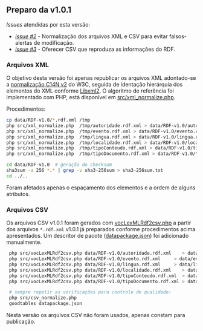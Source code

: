 ## Preparo da v1.0.1

*Issues* atendidas por esta versão:
* [*issue #2*](https://github.com/lexml/lexml-vocabulary/issues/2) - Normalização dos arquivos XML e CSV para evitar falsos-alertas de modificação.
* [*issue #3*](https://github.com/lexml/lexml-vocabulary/issues/3) - Oferecer CSV que reproduza as informações do RDF.

### Arquivos XML

O objetivo desta versão foi apenas republicar os arquivos XML  adontado-se a [normalização C14N v2](https://www.w3.org/TR/xml-c14n2/) do W3C, seguida de identação hierárquia dos elementos do XML conforme [Libxml2](https://en.wikipedia.org/wiki/Libxml2). O algoritmo de referência foi implementado com PHP, está disponível em [src/xml_normalize.php](../src/xml_normalize.php).

Procedimentos:

```sh
cp data/RDF-v1.0/*.rdf.xml /tmp
php src/xml_normalize.php  /tmp/autoridade.rdf.xml > data/RDF-v1.0/autoridade.rdf.xml
php src/xml_normalize.php  /tmp/evento.rdf.xml > data/RDF-v1.0/evento.rdf.xml
php src/xml_normalize.php  /tmp/lingua.rdf.xml > data/RDF-v1.0/lingua.rdf.xml
php src/xml_normalize.php  /tmp/localidade.rdf.xml > data/RDF-v1.0/localidade.rdf.xml
php src/xml_normalize.php  /tmp/tipoConteudo.rdf.xml > data/RDF-v1.0/tipoConteudo.rdf.xml
php src/xml_normalize.php  /tmp/tipoDocumento.rdf.xml > data/RDF-v1.0/tipoDocumento.rdf.xml

cd data/RDF-v1.0  # geração do checksum
sha3sum -a 256 *.* | grep -v sha3-256sum > sha3-256sum.txt
cd ../..
```

Foram afetados apenas o espaçamento dos elementos e a ordem de alguns atributos.

### Arquivos CSV

Os arquivos CSV v1.0.1 foram gerados com [vocLexMLRdf2csv.php](../../src/vocLexMLRdf2csv.php) a partir dos arquivos `*.rdf.xml` v1.0.1 já preparados conforme procedimentos acima apresentados. Um descritor de pacote ([datapackage.json](../../datapackage.json)) foi adicionado manualmente.

```sh
 php src/vocLexMLRdf2csv.php data/RDF-v1.0/autoridade.rdf.xml    > data/autoridade.csv
 php src/vocLexMLRdf2csv.php data/RDF-v1.0/evento.rdf.xml     > data/evento.csv
 php src/vocLexMLRdf2csv.php data/RDF-v1.0/lingua.rdf.xml     > data/lingua.csv
 php src/vocLexMLRdf2csv.php data/RDF-v1.0/localidade.rdf.xml    > data/localidade.csv
 php src/vocLexMLRdf2csv.php data/RDF-v1.0/tipoConteudo.rdf.xml  > data/tipoConteudo.csv
 php src/vocLexMLRdf2csv.php data/RDF-v1.0/tipoDocumento.rdf.xml > data/tipoDocumento.csv

 # sempre repetir as verificações para controle de qualidade:
 php src/csv_normalize.php
 goodtables datapackage.json  
```

Nesta versão os arquivos CSV não foram usados, apenas constam para publicação.
